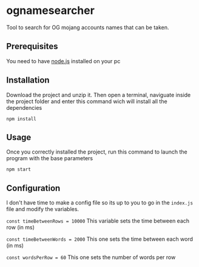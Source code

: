 # ognamesearcher
Tool to search for OG mojang accounts names that can be taken.
## Prerequisites
You need to have [node.js](https://nodejs.org/en/) installed on your pc
## Installation
Download the project and unzip it. Then open a terminal, naviguate inside the project folder and enter this command wich will install all the dependencies

```
npm install
```
## Usage
Once you correctly installed the project, run this command to launch the program with the base parameters
```
npm start
```
## Configuration
I don't have time to make a config file so its up to you to go in the `index.js` file and modify the variables.

`const timeBetweenRows = 10000` This variable sets the time between each row (in ms)

`const timeBetweenWords = 2000` This one sets the time between each word (in ms)

`const wordsPerRow = 60` This one sets the number of words per row
